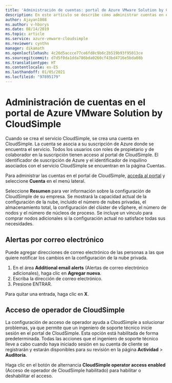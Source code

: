 ```yaml
---
title: 'Administración de cuentas: portal de Azure VMware Solution by CloudSimple'
description: En este artículo se describe cómo administrar cuentas en el portal de Azure VMware Solution by CloudSimple.
author: Ajayan1008
ms.author: v-hborys
ms.date: 08/14/2019
ms.topic: article
ms.service: azure-vmware-cloudsimple
ms.reviewer: cynthn
manager: dikamath
ms.openlocfilehash: 4c26d5accce77ce6fd8c9b6c2b519b93f95013ce
ms.sourcegitcommit: d7d5f0da1dda786bda0260cf43bd4716e5bda08b
ms.translationtype: HT
ms.contentlocale: es-ES
ms.lasthandoff: 01/05/2021
ms.locfileid: "97895179"
---
```

# <a name="manage-accounts-on-the-azure-vmware-solution-by-cloudsimple-portal"></a>Administración de cuentas en el portal de Azure VMware Solution by CloudSimple

Cuando se crea el servicio CloudSimple, se crea una cuenta en CloudSimple. La cuenta se asocia a su suscripción de Azure donde se encuentra el servicio. Todos los usuarios con roles de propietario y de colaborador en la suscripción tienen acceso al portal de CloudSimple. El identificador de suscripción de Azure y el identificador de inquilino asociados con el servicio CloudSimple se encuentran en la página Cuentas.

Para administrar las cuentas en el portal de CloudSimple, [acceda al portal](access-cloudsimple-portal.md) y seleccione **Cuenta** en el menú lateral.

Seleccione **Resumen** para ver información sobre la configuración de CloudSimple de su empresa. Se mostrará la capacidad actual de la configuración de la nube, incluido el número de nubes privadas, el almacenamiento total, la configuración del clúster de vSphere, el número de nodos y el número de núcleos de proceso. Se incluye un vínculo para comprar nodos adicionales si la configuración actual no satisface todas sus necesidades.

## <a name="email-alerts"></a>Alertas por correo electrónico

Puede agregar direcciones de correo electrónico de las personas a las que quiere notificar los cambios en la configuración de la nube privada.

1. En el área **Additional email alerts** (Alertas de correo electrónico adicionales), haga clic en **Agregar nueva**.
2. Escriba la dirección de correo electrónico.
3. Presione ENTRAR.  

Para quitar una entrada, haga clic en **X**.

## <a name="cloudsimple-operator-access"></a>Acceso de operador de CloudSimple

La configuración de acceso de operador ayuda a CloudSimple a solucionar problemas, ya que permite que un ingeniero de soporte técnico inicie sesión en el portal de CloudSimple.  Esta opción está habilitada de forma predeterminada. Todas las acciones que el ingeniero de soporte técnico lleve a cabo cuando haya iniciado sesión en su cuenta de cliente se registrarán y estarán disponibles para su revisión en la página **Actividad** > **Auditoría**.

Haga clic en el botón de alternancia **CloudSimple operator access enabled** (Acceso de operador de CloudSimple habilitado) para habilitar o deshabilitar el acceso.
